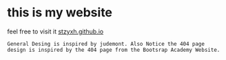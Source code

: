 # this is my website
feel free to visit it [stzyxh.github.io](https://stzyxh.github.io/)

`General Desing is inspired by judemont.
Also Notice the 404 page design is inspired by the 404 page from the Bootsrap Academy Website. `
